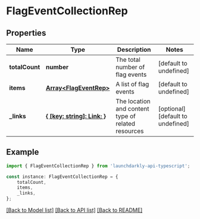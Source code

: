 # FlagEventCollectionRep


## Properties

Name | Type | Description | Notes
------------ | ------------- | ------------- | -------------
**totalCount** | **number** | The total number of flag events | [default to undefined]
**items** | [**Array&lt;FlagEventRep&gt;**](FlagEventRep.md) | A list of flag events | [default to undefined]
**_links** | [**{ [key: string]: Link; }**](Link.md) | The location and content type of related resources | [optional] [default to undefined]

## Example

```typescript
import { FlagEventCollectionRep } from 'launchdarkly-api-typescript';

const instance: FlagEventCollectionRep = {
    totalCount,
    items,
    _links,
};
```

[[Back to Model list]](../README.md#documentation-for-models) [[Back to API list]](../README.md#documentation-for-api-endpoints) [[Back to README]](../README.md)
